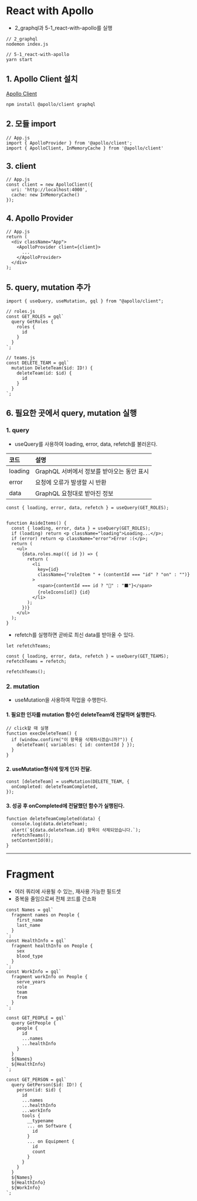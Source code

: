 # React with Apollo

- 2_graphql과 5-1_react-with-apollo를 실행

```
// 2_graphql
nodemon index.js

// 5-1_react-with-apollo
yarn start
```

## 1. Apollo Client 설치

[Apollo Client](https://www.apollographql.com/docs/react/get-started/)

```
npm install @apollo/client graphql
```

## 2. 모듈 import

```
// App.js
import { ApolloProvider } from '@apollo/client';
import { ApolloClient, InMemoryCache } from '@apollo/client'
```

## 3. client

```
// App.js
const client = new ApolloClient({
  uri: 'http://localhost:4000',
  cache: new InMemoryCache()
});
```

## 4. Apollo Provider

```
// App.js
return (
  <div className="App">
    <ApolloProvider client={client}>
      ...
    </ApolloProvider>
  </div>
);
```

## 5. query, mutation 추가

```
import { useQuery, useMutation, gql } from "@apollo/client";
```

```
// roles.js
const GET_ROLES = gql`
  query GetRoles {
    roles {
      id
    }
  }
`;

// teams.js
const DELETE_TEAM = gql`
  mutation DeleteTeam($id: ID!) {
    deleteTeam(id: $id) {
      id
    }
  }
`;
```

## 6. 필요한 곳에서 query, mutation 실행

### 1. query

- useQuery를 사용하여 loading, error, data, refetch를 불러온다.

| 코드    | 설명                                       |
| :------ | :----------------------------------------- |
| loading | GraphQL 서버에서 정보를 받아오는 동안 표시 |
| error   | 요청에 오류가 발생할 시 반환               |
| data    | GraphQL 요청대로 받아진 정보               |

```
const { loading, error, data, refetch } = useQuery(GET_ROLES);


function AsideItems() {
  const { loading, error, data } = useQuery(GET_ROLES);
  if (loading) return <p className="loading">Loading...</p>;
  if (error) return <p className="error">Error :(</p>;
  return (
    <ul>
      {data.roles.map(({ id }) => {
        return (
          <li
            key={id}
            className={"roleItem " + (contentId === "id" ? "on" : "")}
          >
            <span>{contentId === id ? "🔲" : "⬛"}</span>
            {roleIcons[id]} {id}
          </li>
        );
      })}
    </ul>
  );
}
```

- refetch를 실행하면 곧바로 최신 data를 받아올 수 있다.

```
let refetchTeams;

const { loading, error, data, refetch } = useQuery(GET_TEAMS);
refetchTeams = refetch;

refetchTeams();
```

### 2. mutation

- useMutation을 사용하여 작업을 수행한다.

#### 1. 필요한 인자를 mutation 함수인 deleteTeam에 전달하며 실행한다.

```
// click할 때 실행
function execDeleteTeam() {
  if (window.confirm("이 항목을 삭제하시겠습니까?")) {
    deleteTeam({ variables: { id: contentId } });
  }
}
```

#### 2. useMutation형식에 맞게 인자 전달.

```
const [deleteTeam] = useMutation(DELETE_TEAM, {
  onCompleted: deleteTeamCompleted,
});

```

#### 3. 성공 후 onCompleted에 전달했던 함수가 실행된다.

```
function deleteTeamCompleted(data) {
  console.log(data.deleteTeam);
  alert(`${data.deleteTeam.id} 항목이 삭제되었습니다.`);
  refetchTeams();
  setContentId(0);
}
```

---

# Fragment

- 여러 쿼리에 사용될 수 있는, 재사용 가능한 필드셋
- 중복을 줄임으로써 전체 코드를 간소화

```
const Names = gql`
  fragment names on People {
    first_name
    last_name
  }
`;
const HealthInfo = gql`
  fragment healthInfo on People {
    sex
    blood_type
  }
`;
const WorkInfo = gql`
  fragment workInfo on People {
    serve_years
    role
    team
    from
  }
`;

const GET_PEOPLE = gql`
  query GetPeople {
    people {
      id
      ...names
      ...healthInfo
    }
  }
  ${Names}
  ${HealthInfo}
`;

const GET_PERSON = gql`
  query GetPerson($id: ID!) {
    person(id: $id) {
      id
      ...names
      ...healthInfo
      ...workInfo
      tools {
        __typename
        ... on Software {
          id
        }
        ... on Equipment {
          id
          count
        }
      }
    }
  }
  ${Names}
  ${HealthInfo}
  ${WorkInfo}
`;
```
